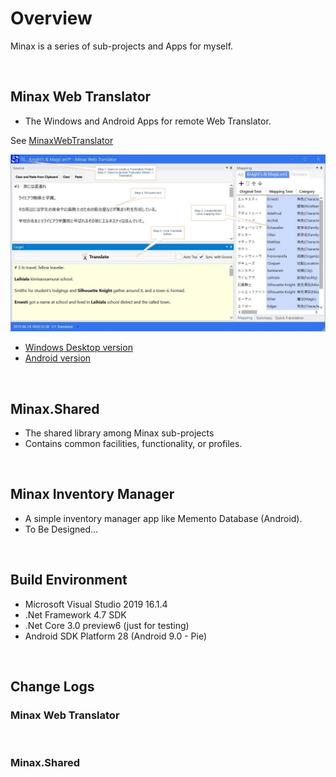 ﻿# Overview

Minax is a series of sub-projects and Apps for myself.  

<br />

## Minax Web Translator
- The Windows and Android Apps for remote Web Translator.  

See [MinaxWebTranslator](https://nuthrash.github.io/Minax/MinaxWebTranslator/)

![MWT-WinDesktop-Target3-note.jpg](./Assets/Images/ScreenShots/MWT-WinDesktop-Target3-note.jpg "Minax Web Translator Desktop version")

- [Windows Desktop version](https://nuthrash.github.io/Minax/MinaxWebTranslator#windows-desktop)
- [Android version](https://nuthrash.github.io/Minax/MinaxWebTranslator#android)

<br />

## Minax.Shared
- The shared library among Minax sub-projects
- Contains common facilities, functionality, or profiles.  
<br />

## Minax Inventory Manager
- A simple inventory manager app like Memento Database (Android).
- To Be Designed...  
<br />

## Build Environment
- Microsoft Visual Studio 2019 16.1.4
- .Net Framework 4.7 SDK
- .Net Core 3.0 preview6 (just for testing)
- Android SDK Platform 28 (Android 9.0 - Pie)


<br />

## Change Logs

### Minax Web Translator

<br />

### Minax.Shared
